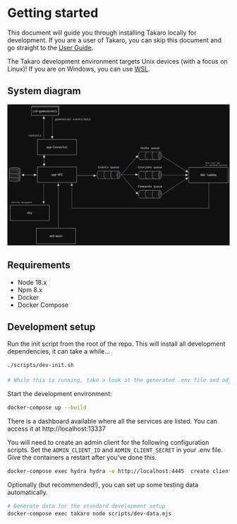 # Getting started

This document will guide you through installing Takaro locally for development. If you are a user of Takaro, you can skip this document and go straight to the [User Guide](/).

The Takaro development environment targets Unix devices (with a focus on Linux)! If you are on Windows, you can use [WSL](https://docs.microsoft.com/en-us/windows/wsl/install-win10).

## System diagram

![Takaro](../../assets/system-diagram.png)

## Requirements

- Node 18.x
- Npm 8.x
- Docker
- Docker Compose

## Development setup

Run the init script from the root of the repo. This will install all development dependencies, it can take a while...

```bash
./scripts/dev-init.sh

# While this is running, take a look at the generated .env file and adjust as needed
```

Start the development environment:

```bash
docker-compose up --build
```

There is a dashboard available where all the services are listed. You can access it at http://localhost:13337

You will need to create an admin client for the following configuration scripts. Set the `ADMIN_CLIENT_ID` and `ADMIN_CLIENT_SECRET` in your .env file. Give the containers a restart after you've done this.

```bash
docker-compose exec hydra hydra -e http://localhost:4445  create client --grant-type client_credentials --audience t:api:admin --format json
```

Optionally (but recommended!), you can set up some testing data automatically.

```bash
# Generate data for the standard development setup
docker-compose exec takaro node scripts/dev-data.mjs
```
